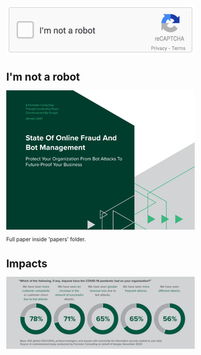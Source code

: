 ![](not-a-robot.gif)

# I'm not a robot

![](bot-management.png)

Full paper inside 'papers' folder.

# Impacts

![](impacts.png)
